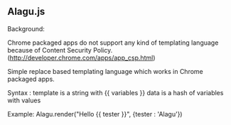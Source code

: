 Alagu.js
--------

Background:

Chrome packaged apps do not support any kind of templating language because of Content Security Policy. (http://developer.chrome.com/apps/app_csp.html)


 Simple replace based templating language
 which works in Chrome packaged apps.

 Syntax : template is a string with {{ variables }}
          data is a hash of variables with values

 Example: Alagu.render("Hello {{ tester }}", {tester : 'Alagu'})
